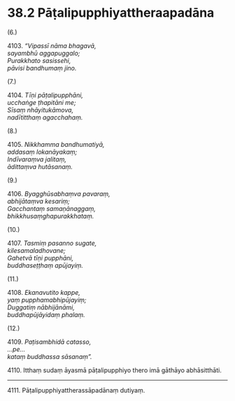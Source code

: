 # 38.2 Pāṭalipupphiyattheraapadāna

(6.)

4103\. _“Vipassī nāma bhagavā,_  
_sayambhū aggapuggalo;_  
_Purakkhato sasissehi,_  
_pāvisi bandhumaṃ jino._  

(7.)

4104\. _Tīṇi pāṭalipupphāni,_  
_ucchaṅge ṭhapitāni me;_  
_Sīsaṃ nhāyitukāmova,_  
_nadītitthaṃ agacchahaṃ._  

(8.)

4105\. _Nikkhamma bandhumatiyā,_  
_addasaṃ lokanāyakaṃ;_  
_Indīvaraṃva jalitaṃ,_  
_ādittaṃva hutāsanaṃ._  

(9.)

4106\. _Byagghūsabhaṃva pavaraṃ,_  
_abhijātaṃva kesariṃ;_  
_Gacchantaṃ samaṇānaggaṃ,_  
_bhikkhusaṃghapurakkhataṃ._  

(10.)

4107\. _Tasmiṃ pasanno sugate,_  
_kilesamaladhovane;_  
_Gahetvā tīṇi pupphāni,_  
_buddhaseṭṭhaṃ apūjayiṃ._  

(11.)

4108\. _Ekanavutito kappe,_  
_yaṃ pupphamabhipūjayiṃ;_  
_Duggatiṃ nābhijānāmi,_  
_buddhapūjāyidaṃ phalaṃ._  

(12.)

4109\. _Paṭisambhidā catasso,_  
_…pe…_  
_kataṃ buddhassa sāsanaṃ”._  

4110\. Itthaṃ sudaṃ āyasmā pāṭalipupphiyo thero imā gāthāyo abhāsitthāti.

---

4111\. Pāṭalipupphiyattherassāpadānaṃ dutiyaṃ.
